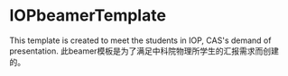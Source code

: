 # IOPbeamerTemplate
This template is created to meet the students in IOP, CAS's demand of presentation. 此beamer模板是为了满足中科院物理所学生的汇报需求而创建的。
